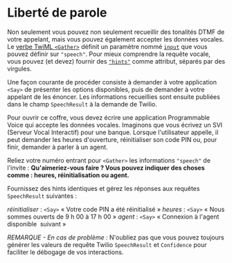 # Liberté de parole

Non seulement vous pouvez non seulement recueillir des tonalités DTMF de votre appelant, mais vous pouvez également accepter les données vocales. Le [verbe TwiML `<Gather>`](https://www.twilio.com/docs/voice/twiml/gather) définit un paramètre nommé [`input`](https://www.twilio.com/docs/voice/twiml/gather#input) que vous pouvez définir sur `"speech"`. Pour mieux comprendre la requête vocale, vous pouvez (et devez) fournir des [`"hints"`](https://www.twilio.com/docs/voice/twiml/gather#hints) comme attribut, séparés par des virgules.

Une façon courante de procéder consiste à demander à votre application `<Say>` de présenter les options disponibles, puis de demander à votre appelant de les énoncer. Les informations recueillies sont ensuite publiées dans le champ `SpeechResult` à la demande de Twilio.

Pour ouvrir ce coffre, vous devez écrire une application Programmable Voice qui accepte les données vocales. Imaginons que vous écrivez un SVI (Serveur Vocal Interactif) pour une banque. Lorsque l'utilisateur appelle, il peut demander les heures d'ouverture, réinitialiser son code PIN ou, pour finir, demander à parler à un agent.

Reliez votre numéro entrant pour `<Gather>` les informations `"speech"` de l'invite&nbsp;: **Qu'aimeriez-vous faire&nbsp;? Vous pouvez indiquer des choses comme&nbsp;: heures, réinitialisation ou agent.**

Fournissez des hints identiques et gérez les réponses aux requêtes `SpeechResult` suivantes&nbsp;:

_réinitialiser_&nbsp;: `<Say>` «&nbsp;Votre code PIN a été réinitialisé&nbsp;» _heures_&nbsp;: `<Say>` «&nbsp;Nous sommes ouverts de 9&nbsp;h&nbsp;00 à 17&nbsp;h&nbsp;00&nbsp;» _agent_&nbsp;: `<Say>` «&nbsp;Connexion à l'agent disponible&nbsp; suivant »

_REMARQUE&nbsp;- En cas de problème&nbsp;:_ N'oubliez pas que vous pouvez toujours générer les valeurs de requête Twilio `SpeechResult` et `Confidence` pour faciliter le débogage de vos interactions.